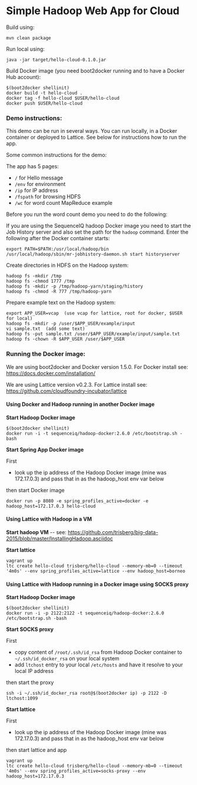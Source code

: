 Simple Hadoop Web App for Cloud
===============================

Build using:

    mvn clean package

Run local using:

    java -jar target/hello-cloud-0.1.0.jar

Build Docker image (you need boot2docker running and to have a Docker Hub account):

    $(boot2docker shellinit)
    docker build -t hello-cloud .
    docker tag -f hello-cloud $USER/hello-cloud
    docker push $USER/hello-cloud

### Demo instructions:

This demo can be run in several ways. You can run locally, in a Docker container or deployed to Lattice. See below for instructions how to run the app.

Some common instructions for the demo:

The app has 5 pages:

* `/` for Hello message
* `/env` for environment
* `/ip` for IP address
* `/fspath` for browsing HDFS 
* `/wc` for word count MapReduce example

Before you run the word count demo you need to do the following:

If you are using the SequenceIQ hadoop Docker image you need to start the Job History server and also set the path for the `hadoop` command. Enter the following after the Docker container starts:

    export PATH=$PATH:/usr/local/hadoop/bin
    /usr/local/hadoop/sbin/mr-jobhistory-daemon.sh start historyserver

Create directories in HDFS on the Hadoop system:

    hadoop fs -mkdir /tmp
    hadoop fs -chmod 1777 /tmp
    hadoop fs -mkdir -p /tmp/hadoop-yarn/staging/history
    hadoop fs -chmod -R 777 /tmp/hadoop-yarn

Prepare example text on the Hadoop system:

    export APP_USER=vcap  (use vcap for lattice, root for docker, $USER for local)
    hadoop fs -mkdir -p /user/$APP_USER/example/input
    vi sample.txt  (add some text)
    hadoop fs -put sample.txt /user/$APP_USER/example/input/sample.txt
    hadoop fs -chown -R $APP_USER /user/$APP_USER

### Running the Docker image:

We are using boot2docker and Docker version 1.5.0. For Docker install see: https://docs.docker.com/installation/

We are using Lattice version v0.2.3. For Lattice install see: https://github.com/cloudfoundry-incubator/lattice

#### Using Docker and Hadoop running in another Docker image

__Start Hadoop Docker image__

    $(boot2docker shellinit)
    docker run -i -t sequenceiq/hadoop-docker:2.6.0 /etc/bootstrap.sh -bash

__Start Spring App Docker image__

First
* look up the ip address of the Hadoop Docker image (mine was 172.17.0.3) and pass that in as the hadoop_host env var below

then start Docker image

    docker run -p 8080 -e spring_profiles_active=docker -e hadoop_host=172.17.0.3 hello-cloud

#### Using Lattice with Hadoop in a VM

__Start hadoop VM__  -- see: https://github.com/trisberg/big-data-2015/blob/master/InstallingHadoop.asciidoc

__Start lattice__

    vagrant up
    ltc create hello-cloud trisberg/hello-cloud --memory-mb=0 --timeout '4m0s' --env spring_profiles_active=lattice --env hadoop_host=borneo


#### Using Lattice with Hadoop running in a Docker image using SOCKS proxy

__Start Hadoop Docker image__

    $(boot2docker shellinit)
	docker run -i -p 2122:2122 -t sequenceiq/hadoop-docker:2.6.0 /etc/bootstrap.sh -bash
	
__Start SOCKS proxy__

First
* copy content of `/root/.ssh/id_rsa` from Hadoop Docker container to `~/.ssh/id_docker_rsa` on your local system
* add `ltchost` entry to your local `/etc/hosts` and have it resolve to your local IP address

then start the proxy

    ssh -i ~/.ssh/id_docker_rsa root@$(boot2docker ip) -p 2122 -D ltchost:1099

__Start lattice__

First
* look up the ip address of the Hadoop Docker image (mine was 172.17.0.3) and pass that in as the hadoop_host env var below

then start lattice and app

    vagrant up
    ltc create hello-cloud trisberg/hello-cloud --memory-mb=0 --timeout '4m0s' --env spring_profiles_active=socks-proxy --env hadoop_host=172.17.0.3    

